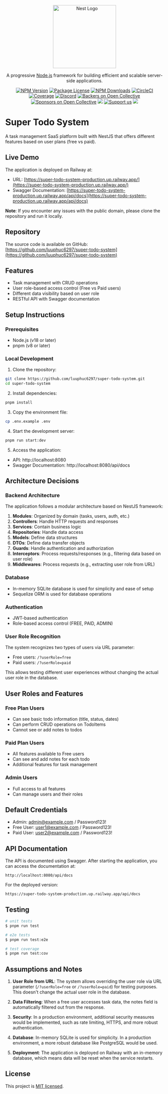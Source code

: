 <p align="center">
  <a href="http://nestjs.com/" target="blank"><img src="https://nestjs.com/img/logo-small.svg" width="200" alt="Nest Logo" /></a>
</p>

[circleci-image]: https://img.shields.io/circleci/build/github/nestjs/nest/master?token=abc123def456
[circleci-url]: https://circleci.com/gh/nestjs/nest

  <p align="center">A progressive <a href="http://nodejs.org" target="_blank">Node.js</a> framework for building efficient and scalable server-side applications.</p>
    <p align="center">
<a href="https://www.npmjs.com/~nestjscore" target="_blank"><img src="https://img.shields.io/npm/v/@nestjs/core.svg" alt="NPM Version" /></a>
<a href="https://www.npmjs.com/~nestjscore" target="_blank"><img src="https://img.shields.io/npm/l/@nestjs/core.svg" alt="Package License" /></a>
<a href="https://www.npmjs.com/~nestjscore" target="_blank"><img src="https://img.shields.io/npm/dm/@nestjs/common.svg" alt="NPM Downloads" /></a>
<a href="https://circleci.com/gh/nestjs/nest" target="_blank"><img src="https://img.shields.io/circleci/build/github/nestjs/nest/master" alt="CircleCI" /></a>
<a href="https://coveralls.io/github/nestjs/nest?branch=master" target="_blank"><img src="https://coveralls.io/repos/github/nestjs/nest/badge.svg?branch=master#9" alt="Coverage" /></a>
<a href="https://discord.gg/G7Qnnhy" target="_blank"><img src="https://img.shields.io/badge/discord-online-brightgreen.svg" alt="Discord"/></a>
<a href="https://opencollective.com/nest#backer" target="_blank"><img src="https://opencollective.com/nest/backers/badge.svg" alt="Backers on Open Collective" /></a>
<a href="https://opencollective.com/nest#sponsor" target="_blank"><img src="https://opencollective.com/nest/sponsors/badge.svg" alt="Sponsors on Open Collective" /></a>
  <a href="https://paypal.me/kamilmysliwiec" target="_blank"><img src="https://img.shields.io/badge/Donate-PayPal-ff3f59.svg"/></a>
    <a href="https://opencollective.com/nest#sponsor"  target="_blank"><img src="https://img.shields.io/badge/Support%20us-Open%20Collective-41B883.svg" alt="Support us"></a>
  <a href="https://twitter.com/nestframework" target="_blank"><img src="https://img.shields.io/twitter/follow/nestframework.svg?style=social&label=Follow"></a>
</p>
  <!--[![Backers on Open Collective](https://opencollective.com/nest/backers/badge.svg)](https://opencollective.com/nest#backer)
  [![Sponsors on Open Collective](https://opencollective.com/nest/sponsors/badge.svg)](https://opencollective.com/nest#sponsor)-->

# Super Todo System

A task management SaaS platform built with NestJS that offers different features based on user plans (free vs paid).

## Live Demo

The application is deployed on Railway at:
- URL: [https://super-todo-system-production.up.railway.app/](https://super-todo-system-production.up.railway.app/)
- Swagger Documentation: [https://super-todo-system-production.up.railway.app/api/docs](https://super-todo-system-production.up.railway.app/api/docs)

**Note**: If you encounter any issues with the public domain, please clone the repository and run it locally.

## Repository

The source code is available on GitHub:
[https://github.com/luuphuc6297/super-todo-system](https://github.com/luuphuc6297/super-todo-system)

## Features

- Task management with CRUD operations
- User role-based access control (Free vs Paid users)
- Different data visibility based on user role
- RESTful API with Swagger documentation

## Setup Instructions

### Prerequisites

- Node.js (v18 or later)
- pnpm (v8 or later)

### Local Development

1. Clone the repository:
```bash
git clone https://github.com/luuphuc6297/super-todo-system.git
cd super-todo-system
```

2. Install dependencies:
```bash
pnpm install
```

3. Copy the environment file:
```bash
cp .env.example .env
```

4. Start the development server:
```bash
pnpm run start:dev
```

5. Access the application:
- API: http://localhost:8080
- Swagger Documentation: http://localhost:8080/api/docs

## Architecture Decisions

### Backend Architecture

The application follows a modular architecture based on NestJS framework:

1. **Modules**: Organized by domain (tasks, users, auth, etc.)
2. **Controllers**: Handle HTTP requests and responses
3. **Services**: Contain business logic
4. **Repositories**: Handle data access
5. **Models**: Define data structures
6. **DTOs**: Define data transfer objects
7. **Guards**: Handle authentication and authorization
8. **Interceptors**: Process requests/responses (e.g., filtering data based on user role)
9. **Middlewares**: Process requests (e.g., extracting user role from URL)

### Database

- In-memory SQLite database is used for simplicity and ease of setup
- Sequelize ORM is used for database operations

### Authentication

- JWT-based authentication
- Role-based access control (FREE, PAID, ADMIN)

### User Role Recognition

The system recognizes two types of users via URL parameter:
- Free users: `/?userRole=free`
- Paid users: `/?userRole=paid`

This allows testing different user experiences without changing the actual user role in the database.

## User Roles and Features

### Free Plan Users

- Can see basic todo information (title, status, dates)
- Can perform CRUD operations on TodoItems
- Cannot see or add notes to todos

### Paid Plan Users

- All features available to Free users
- Can see and add notes for each todo
- Additional features for task management

### Admin Users

- Full access to all features
- Can manage users and their roles

## Default Credentials

- Admin: admin@example.com / Password123!
- Free User: user1@example.com / Password123!
- Paid User: user2@example.com / Password123!

## API Documentation

The API is documented using Swagger. After starting the application, you can access the documentation at:

```
http://localhost:8080/api/docs
```

For the deployed version:

```
https://super-todo-system-production.up.railway.app/api/docs
```

## Testing

```bash
# unit tests
$ pnpm run test

# e2e tests
$ pnpm run test:e2e

# test coverage
$ pnpm run test:cov
```

## Assumptions and Notes

1. **User Role from URL**: The system allows overriding the user role via URL parameter (`/?userRole=free` or `/?userRole=paid`) for testing purposes. This doesn't change the actual user role in the database.

2. **Data Filtering**: When a free user accesses task data, the notes field is automatically filtered out from the response.

3. **Security**: In a production environment, additional security measures would be implemented, such as rate limiting, HTTPS, and more robust authentication.

4. **Database**: In-memory SQLite is used for simplicity. In a production environment, a more robust database like PostgreSQL would be used.

5. **Deployment**: The application is deployed on Railway with an in-memory database, which means data will be reset when the service restarts.

## License

This project is [MIT licensed](LICENSE).
